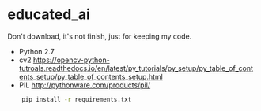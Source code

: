 # educated_ai

Don't download, it's not finish, just for keeping my code.

- Python 2.7
- cv2
https://opencv-python-tutroals.readthedocs.io/en/latest/py_tutorials/py_setup/py_table_of_contents_setup/py_table_of_contents_setup.html
- PIL
http://pythonware.com/products/pil/

``` bash
    pip install -r requirements.txt
```